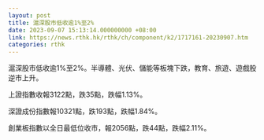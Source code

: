 ```yaml
---
layout: post
title: 滬深股市低收逾1%至2%
date: 2023-09-07 15:13:14.000000000 +08:00
link: https://news.rthk.hk/rthk/ch/component/k2/1717161-20230907.htm
categories: rthk
---
```


滬深股市低收逾1%至2%。半導體、光伏、儲能等板塊下跌，教育、旅遊、遊戲股逆市上升。

上證指數收報3122點，跌35點，跌幅1.13%。

深證成份指數報10321點，跌193點，跌幅1.84%。

創業板指數以全日最低位收市，報2056點，跌44點，跌幅2.11%。
